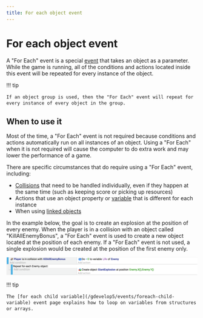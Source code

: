 ```yaml
---
title: For each object event
---
```

# For each object event

A "For Each" event is a special [event](/gdevelop5/events) that takes an object as a parameter. While the game is running, all of the conditions and actions located inside this event will be repeated for every instance of the object.

!!! tip

    If an object group is used, then the "For Each" event will repeat for every instance of every object in the group.

## When to use it

Most of the time, a "For Each" event is not required because conditions and actions automatically run on all instances of an object. Using a "For Each" when it is not required will cause the computer to do extra work and may lower the performance of a game.

There are specific circumstances that do require using a "For Each" event, including:

- [Collisions](/gdevelop5/all-features/collisions) that need to be handled individually, even if they happen at the same time (such as keeping score or picking up resources)
- Actions that use an object property or [variable](/gdevelop5/all-features/variables/object-variables) that is different for each instance
- When using [linked objects](/gdevelop5/all-features/linked-objects)

In the example below, the goal is to create an explosion at the position of every enemy.  When the player is in a collision with an object called "KillAllEnemyBonus", a "For Each" event is used to create a new object located at the position of each enemy.  If a "For Each" event is not used, a single explosion would be created at the position of the first enemy only.

![](for-each-example.png)

!!! tip

    The [for each child variable](/gdevelop5/events/foreach-child-variable) event page explains how to loop on variables from structures or arrays.
